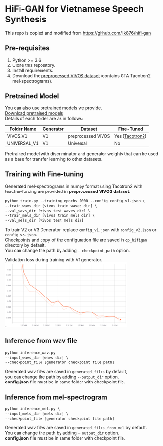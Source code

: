 # HiFi-GAN for Vietnamese Speech Synthesis

This repo is copied and modified from https://github.com/jik876/hifi-gan

## **Pre-requisites**
1. Python >= 3.6
2. Clone this repository.
3. Install requirements.
4. Download the [preprocessed VIVOS dataset]() (contains GTA Tacotron2 mel-spectrograms).

## **Pretrained Model**
You can also use pretrained models we provide.<br/>
[Download pretrained models](https://drive.google.com/drive/folders/1_WA_FTvO1V3h87suI0b9vdAGy1zDCGPy?usp=sharing)<br/> 
Details of each folder are as in follows:

|Folder Name|Generator|Dataset|Fine-Tuned|
|------|---|---|---|
|VIVOS_V1|V1|preprocessed VIVOS|Yes ([Tacotron2](https://github.com/sasukepn1999/tacotron2))|
|UNIVERSAL_V1|V1|Universal|No|

Pretrained model with discriminator and generator weights that can be used as a base for transfer learning to other datasets.


## **Training with Fine-tuning**
Generated mel-spectrograms in numpy format using Tacotron2 with teacher-forcing are provided in **preprocessed VIVOS dataset**.
```
python train.py --training_epochs 1000 --config config_v1.json \ 
--train_wavs_dir [vivos train waves dir] \
--val_wavs_dir [vivos test waves dir] \
--train_mels_dir [vivos train mels dir] \
--val_mels_dir [vivos test mels dir]
```
To train V2 or V3 Generator, replace `config_v1.json` with `config_v2.json` or `config_v3.json`.<br>
Checkpoints and copy of the configuration file are saved in `cp_hifigan` directory by default.<br>
You can change the path by adding `--checkpoint_path` option.

Validation loss during training with V1 generator.<br>
<img src="validation_loss.png" alt="validation loss" width="400"/>

## **Inference from wav file**
```
python inference_wav.py 
--input_wavs_dir [wavs dir] \
--checkpoint_file [generator checkpoint file path]
```
Generated wav files are saved in `generated_files` by default,<br>
you can change the path by adding `--output_dir` option. <br>
**config.json** file must be in same folder with checkpoint file.


## **Inference from mel-spectrogram**
```
python inference_mel.py \
--input_mels_dir [mels dir] \
--checkpoint_file [generator checkpoint file path]
```
Generated wav files are saved in `generated_files_from_mel` by default.<br>
You can change the path by adding `--output_dir` option. <br>
**config.json** file must be in same folder with checkpoint file.
